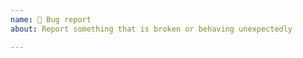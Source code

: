 ```yaml
---
name: 🐛 Bug report
about: Report something that is broken or behaving unexpectedly

---
```



<!--  ======================================================== -->
<!-- 🌈                             Vimeo Design Systems Project Board                               🌈   -->
<!-- 🌈                    https://github.vimeows.com/orgs/Vimeo/projects/3                 🌈   -->
<!--                                                                                                                                      -->
<!-- 🚨          Please follow the template to ensure your report is accepted!         🚨   -->
<!-- 🚨               https://github.vimeows.com/Vimeo/iris/wiki/Bug-Reports            🚨   -->
<!--  ======================================================== -->


<!--
===============
INSTRUCTIONS
===============

Please note: a clean template is provided at the end, after the instructions!

1. Add the bug label and any other appropriate labels to the issue.
2. Add the issue to the Design Systems project (and any other relevant projects).
3. OPTIONAL: If you know what Milestone your issue should be included in, please add it.

4. Describe the bug below. You can deploy a storybook of your branch by running:
`yarn deploy-storybook`. Unless it is prohibitively challenging, stories demonstrating the bug are required for it to be reviewed.
========================================================

## Details

### 📚 [`BRANCH_NAME` bug story](https://github.vimeows.com/pages/vimeo/sb/iris/BRANCH_NAME)

Lorem ipsum dolor sit amet consectetur adipisicing elit. Error consectetur quod nostrum id recusandae ea saepe rerum voluptatum sint qui dolorem odio corporis dolores omnis mollitia adipisci quo ipsa, labore doloribus ratione esse iusto aliquid veniam. Est quos similique praesentium.

### Steps to Reproduce
1. 
2. 
3. 

### Expected Behavior 
Lorem ipsum dolor sit amet consectetur adipisicing elit. Error consectetur quod nostrum id recusandae ea saepe rerum voluptatum sint qui dolorem odio corporis dolores omnis.

### Screenshots
<span><img width="150" alt="Screen Shot 2020-05-30 at 2 41 42 PM" src="https://github.vimeows.com/storage/user/544/files/c2c00100-a283-11ea-8b4a-0e434165758e"><img width="150" alt="Screen Shot 2020-05-30 at 2 41 34 PM" src="https://github.vimeows.com/storage/user/544/files/c3589780-a283-11ea-83aa-9d3c5ca962de"><img width="150" alt="Screen Shot 2020-05-30 at 2 41 31 PM" src="https://github.vimeows.com/storage/user/544/files/c5225b00-a283-11ea-8684-c6876ef33d3b"></span>

========================================================
5. Please list the browsers, their versions, and operating systems known to be affected. Be as specific as possible. If the issue is not specific to a particular platform, it is okay to be general. In addition to the affected platforms, specify your primary dev environment and the most recent version of Iris affected by the bug.
========================================================

## Platform

### Affected Platforms
- All browsers.
- All operating systems.

### My Environment
- Iris: `8.8.1`
- App: `showcases`
- Browser: Chrome `81.0.4044.138`
- OS: macOS `10.15.4`

========================================================
6. If your bug is related to other issues or pull requests, please include the Meta section and tag with the appropriate keywords. Here as an example Meta section:
========================================================

## Meta
- closes #341 
- fixes #782 
- resolves #940 

========================================================
7. If you have any other additional comments, please add them here:
========================================================

## Comments
Lorem ipsum dolor sit amet consectetur adipisicing elit. Error consectetur.

========================================================
8. If you would like to further tag additional individuals or teams, please do so here:
Commonly tagged teams:
- @Vimeo/frontend-platform 
- @Vimeo/design-systems 
  - @Vimeo/design-systems-core
  - @Vimeo/design-systems-liaisons 
- @Vimeo/design 
  - @Vimeo/creative
  - @Vimeo/product-design 
  - @Vimeo/ux-writers 
========================================================

## Stakeholders
@sean-mcintyre
@Vimeo/design-systems-core 

===============
END INSTRUCTIONS
===============
-->

<!--
===============
TEMPLATE
===============
You can copy this template below. Please remove any empty sections before posting your issue!
========================================================

## Details

### 📚 [`bug-my-branch` bug story](https://github.vimeows.com/pages/vimeo/sb/iris/bug-my-branch)

### Steps to Reproduce
1. 

### Expected Behavior 

### Screenshots

## Platform

### Affected Platforms
- 

### My Environment
- 

## Meta
- 

## Comments

## Stakeholders

===============
END TEMPLATE
===============
-->
